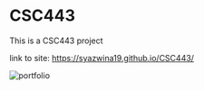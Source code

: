 # CSC443
This is a CSC443 project

link to site: https://syazwina19.github.io/CSC443/

![portfolio](https://user-images.githubusercontent.com/103223235/162591495-7c1e1f03-5c4c-4cf4-816f-7e95947c0926.PNG)

